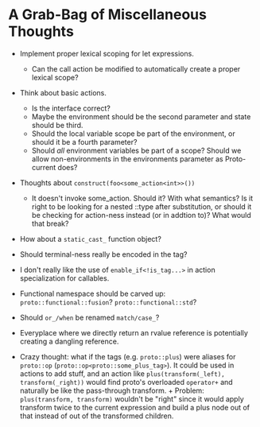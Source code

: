 A Grab-Bag of Miscellaneous Thoughts
====================================

* Implement  proper lexical scoping for let expressions.
    + Can the call action be modified to automatically create a proper lexical scope?

* Think about basic actions.
    + Is the interface correct?
    + Maybe the environment should be the second parameter and state should be third.
    + Should the local variable scope be part of the environment, or should it be a
      fourth parameter?
    + Should *all* environment variables be part of a scope? Should we allow
      non-environments in the environments parameter as Proto-current does?

* Thoughts about `construct(foo<some_action<int>>())`
    - It doesn't invoke some_action. Should it? With what semantics? Is it right to be looking
      for a nested ::type after substitution, or should it be checking for action-ness instead
      (or in addtion to)? What would that break?

* How about a `static_cast_` function object?

* Should terminal-ness really be encoded in the tag?

* I don't really like the use of `enable_if<!is_tag...>` in action specialization for callables.

* Functional namespace should be carved up: `proto::functional::fusion`? `proto::functional::std`?

* Should `or_/when` be renamed `match/case_`?

* Everyplace where we directly return an rvalue reference is potentially creating a dangling
  reference.

* Crazy thought: what if the tags (e.g. `proto::plus`) were aliases for `proto::op`
  (`proto::op<proto::some_plus_tag>`). It could be used in actions to add stuff, and an action
  like `plus(transform(_left), transform(_right))` would find proto's overloaded `operator+` 
  and naturally be like the pass-through transform.
      + Problem: `plus(transform, transform)` wouldn't be "right" since it would apply transform
        twice to the current expression and build a plus node out of that instead of out of the
        transformed children.
